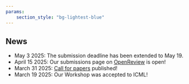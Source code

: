 ```yaml
---
params:
    section_style: "bg-lightest-blue"
---
```

## News
- May 3 2025: The submission deadline has been extended to May 19.
- April 15 2025: Our submissions page on [OpenReview](https://openreview.net/group?id=ICML.cc/2025/Workshop/AIW) is open!
- March 31 2025: [Call for papers](https://actionable-interpretability.github.io/cfp/) published!
- March 19 2025: Our Workshop was accepted to ICML! 

